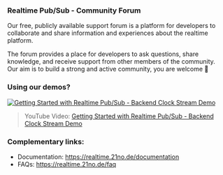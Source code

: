 ### Realtime Pub/Sub - Community Forum
Our free, publicly available support forum is a platform for developers to collaborate and share information and experiences about the realtime platform.  

The forum provides a place for developers to ask questions, share knowledge, and receive support from other members of the community.  
Our aim is to build a strong and active community, you are welcome 💚

### Using our demos?
<div align="left">
  <a href="https://www.youtube.com/watch?v=jTqAcqAllVY"><img src="https://img.youtube.com/vi/jTqAcqAllVY/0.jpg" alt="Getting Started with Realtime Pub/Sub - Backend Clock Stream Demo"></a>
</div>

> YouTube Video: [Getting Started with Realtime Pub/Sub - Backend Clock Stream Demo](https://www.youtube.com/watch?v=jTqAcqAllVY)

### Complementary links:
- Documentation: https://realtime.21no.de/documentation
- FAQs: https://realtime.21no.de/faq

